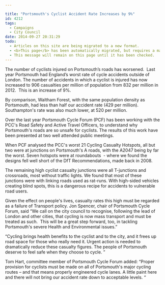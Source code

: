 ```yaml
---

title: "Portsmouth's Cyclist Accident Rate Increases by 9%"
id: 4212
tags:
  - Campaigns
  - City Council
date: 2014-09-27 20:31:29
todo:
  - Articles on this site are being migrated to a new format.
  - <b>This page</b> has been automatically migrated, but requires a manual check-&amp;-tune to ensure the format and links all work as expected.
  - This message will remain on this page until it has been checked.
---
```


The number of cyclists injured on Portsmouth’s roads has worsened.  Last year Portsmouth had England’s worst rate of cycle accidents outside of London. The number of accidents in which a cyclist is injured has now increased to 906 casualties per million of population from 832 per million in 2012.  This is an increase of 9%.

By comparison, Waltham Forest, with the same population density as Portsmouth, had less than half our accident rate (429 per million).  Southampton's rate was also much lower, at 520 per million.

Over the last year Portsmouth Cycle Forum (PCF) has been working with the PCC's Road Safety and Active Travel Officers, to understand why Portsmouth's roads are so unsafe for cyclists. The results of this work have been presented at two well attended public meetings.

When PCF analysed the PCC's worst 21 Cycling Casualty Hotspots, all but two were at junctions on Portsmouth's A roads, with the A2047 being by far the worst. Seven hotspots were at roundabouts  - where we found the designs fell well short of the DfT Recommendations, made back in 2008.

The remaining high cyclist casualty junctions were all T-junctions and crossroads, most without traffic lights. We found that most of these junctions were with linking roads used as rat-runs. With high-sided vehicles creating blind spots, this is a dangerous recipe for accidents to vulnerable road users.

Given the effect on people's lives, casualty rates this high must be regarded as a failure of Transport policy. Jon Spencer, chair of Portsmouth Cycle Forum, said “We call on the city council to recognise, following the lead of London and other cities, that cycling is now mass transport and must be treated as such.  This will be a great step forward, too, in tackling Portsmouth's severe Health and Environmental issues.”

“Cycling brings health benefits to the cyclist and to the city, and it frees up road space for those who really need it. Urgent action is needed to dramatically reduce these casualty figures. The people of Portsmouth deserve to feel safe when they choose to cycle. ”

Tom Hart, committee member of Portsmouth Cycle Forum added: “Proper provision for cyclists must be made on all of Portsmouth's major cycling routes – and that means properly engineered cycle lanes. A little paint here and there will not bring our accident rate down to acceptable levels. “